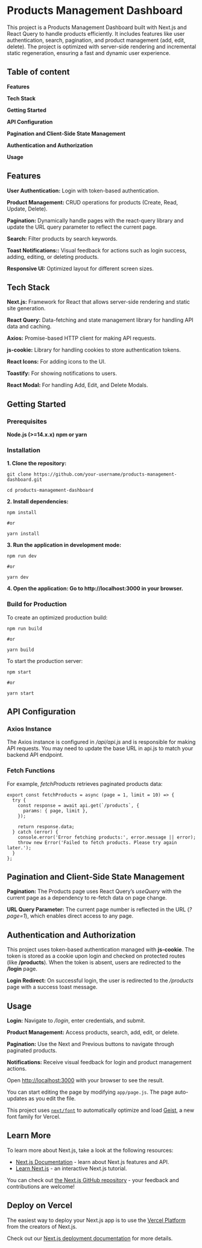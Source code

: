 # Products Management Dashboard

This project is a Products Management Dashboard built with Next.js and React Query to handle products efficiently. It includes features like user authentication, search, pagination, and product management (add, edit, delete). The project is optimized with server-side rendering and incremental static regeneration, ensuring a fast and dynamic user experience.

## Table of content
**Features**

**Tech Stack**

**Getting Started**

**API Configuration**

**Pagination and Client-Side State Management**

**Authentication and Authorization**

**Usage**

## Features

**User Authentication:** Login with token-based authentication.

**Product Management:** CRUD operations for products (Create, Read, Update, Delete).

**Pagination:** Dynamically handle pages with the react-query library and update the URL query parameter to reflect the current page.

**Search:** Filter products by search keywords.

**Toast Notifications::** Visual feedback for actions such as login success, adding, editing, or deleting products.

**Responsive UI:** Optimized layout for different screen sizes.

## Tech Stack

**Next.js:** Framework for React that allows server-side rendering and static site generation.

**React Query:** Data-fetching and state management library for handling API data and caching.

**Axios:** Promise-based HTTP client for making API requests.

**js-cookie:** Library for handling cookies to store authentication tokens.

**React Icons:** For adding icons to the UI.

**Toastify:** For showing notifications to users.

**React Modal:** For handling Add, Edit, and Delete Modals.


## Getting Started

### Prerequisites

**Node.js (>=14.x.x)**
**npm or yarn**

### Installation

**1. Clone the repository:**
```
git clone https://github.com/your-username/products-management-dashboard.git

cd products-management-dashboard
```
**2. Install dependencies:**
```
npm install

#or

yarn install
```
**3. Run the application in development mode:**
```
npm run dev

#or

yarn dev
```
**4. Open the application: Go to http://localhost:3000 in your browser.**

### Build for Production

To create an optimized production build:
```
npm run build

#or

yarn build
```
To start the production server:
```
npm start

#or

yarn start
```

## API Configuration

### Axios Instance

The Axios instance is configured in */api/api.js* and is responsible for making API requests. You may need to update the base URL in api.js to match your backend API endpoint.

### Fetch Functions

For example, *fetchProducts* retrieves paginated products data:
```
export const fetchProducts = async (page = 1, limit = 10) => {
  try {
    const response = await api.get(`/products`, {
      params: { page, limit },
    });

    return response.data;
  } catch (error) {
    console.error('Error fetching products:', error.message || error);
    throw new Error('Failed to fetch products. Please try again later.');
  }
};
```

## Pagination and Client-Side State Management

**Pagination:** The Products page uses React Query’s *useQuery* with the current page as a dependency to re-fetch data on page change.

**URL Query Parameter:** The current page number is reflected in the URL (*?page=1*), which enables direct access to any page.

## Authentication and Authorization

This project uses token-based authentication managed with **js-cookie**. The token is stored as a cookie upon login and checked on protected routes (like **/products**). When the token is absent, users are redirected to the **/login** page.

**Login Redirect:** On successful login, the user is redirected to the */products* page with a success toast message.

## Usage

**Login:** Navigate to */login*, enter credentials, and submit.

**Product Management:** Access products, search, add, edit, or delete.

**Pagination:** Use the Next and Previous buttons to navigate through paginated products.

**Notifications:** Receive visual feedback for login and product management actions.


Open [http://localhost:3000](http://localhost:3000) with your browser to see the result.

You can start editing the page by modifying `app/page.js`. The page auto-updates as you edit the file.

This project uses [`next/font`](https://nextjs.org/docs/app/building-your-application/optimizing/fonts) to automatically optimize and load [Geist](https://vercel.com/font), a new font family for Vercel.

## Learn More

To learn more about Next.js, take a look at the following resources:

- [Next.js Documentation](https://nextjs.org/docs) - learn about Next.js features and API.
- [Learn Next.js](https://nextjs.org/learn) - an interactive Next.js tutorial.

You can check out [the Next.js GitHub repository](https://github.com/vercel/next.js) - your feedback and contributions are welcome!

## Deploy on Vercel

The easiest way to deploy your Next.js app is to use the [Vercel Platform](https://vercel.com/new?utm_medium=default-template&filter=next.js&utm_source=create-next-app&utm_campaign=create-next-app-readme) from the creators of Next.js.

Check out our [Next.js deployment documentation](https://nextjs.org/docs/app/building-your-application/deploying) for more details.
